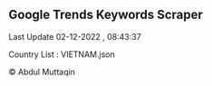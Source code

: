 

## Google Trends Keywords Scraper 
 
Last Update 02-12-2022 , 08:43:37

Country List :
VIETNAM.json



© Abdul Muttaqin 
